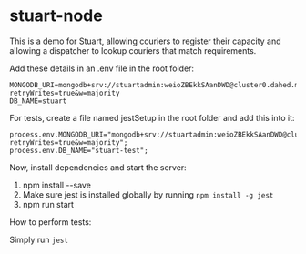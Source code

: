 # stuart-node

This is a demo for Stuart, allowing couriers to register their capacity and allowing a dispatcher to lookup couriers that match requirements.

Add these details in an .env file in the root folder:

```
MONGODB_URI=mongodb+srv://stuartadmin:weioZBEkkSAanDWD@cluster0.dahed.mongodb.net/myFirstDatabase?retryWrites=true&w=majority
DB_NAME=stuart
```

For tests, create a file named jestSetup in the root folder and add this into it:

```
process.env.MONGODB_URI="mongodb+srv://stuartadmin:weioZBEkkSAanDWD@cluster0.dahed.mongodb.net/myFirstDatabase?retryWrites=true&w=majority";
process.env.DB_NAME="stuart-test";
```

Now, install dependencies and start the server:

1. npm install --save
2. Make sure jest is installed globally by running `npm install -g jest`
3. npm run start

How to perform tests:

Simply run `jest`
